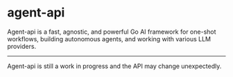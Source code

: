 # agent-api

Agent-api is a fast, agnostic, and powerful Go AI framework for one-shot workflows,
building autonomous agents,
and working with various LLM providers.

---

Agent-api is still a work in progress and the API may change unexpectedly.
